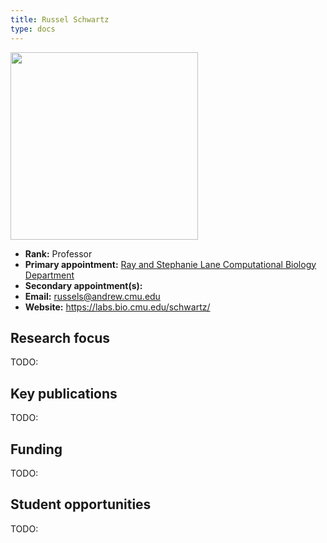 ```yaml
---
title: Russel Schwartz
type: docs
---
```


<img src="https://cbd.cmu.edu/people/images/russell-schwartz-cropped.jpg" width="300px">

-   **Rank:** Professor
-   **Primary appointment:** [Ray and Stephanie Lane Computational Biology Department](https://cbd.cmu.edu/)
-   **Secondary appointment(s):**
-   **Email:** <russels@andrew.cmu.edu>
-   **Website:** <https://labs.bio.cmu.edu/schwartz/>

## Research focus

TODO:

## Key publications

TODO:

## Funding

TODO:

## Student opportunities

TODO:
